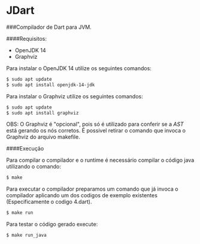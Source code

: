 # JDart

###Compilador de Dart para JVM.

####Requisitos:
- OpenJDK 14
- Graphviz

Para instalar o OpenJDK 14 utilize os seguintes comandos:

```bash
$ sudo apt update
$ sudo apt install openjdk-14-jdk
```

Para instalar o Graphviz utilize os seguintes comandos:

```bash
$ sudo apt update
$ sudo apt install graphviz
```

OBS: O Graphviz é "opcional", pois só é utilizado para
conferir se a *AST* está gerando os nós corretos. É possivel
retirar o comando que invoca o Graphviz do arquivo makefile.

####Execução

Para compilar o compilador e o runtime é necessário compilar o código java
utilizando o comando:
```bash
$ make
```
Para executar o compilador preparamos um comando que já invoca o compilador
aplicando um dos codigos de exemplo existentes (Especificamente o codigo 4.dart).
```bash
$ make run
```
Para testar o código gerado execute:
```bash
$ make run_java
```






